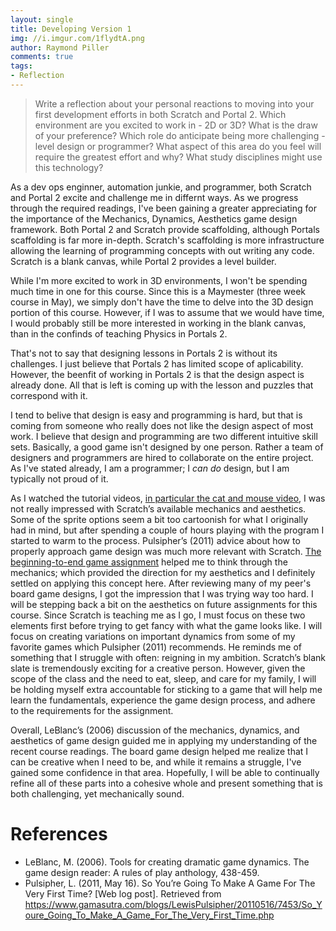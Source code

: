 ```yaml
---
layout: single
title: Developing Version 1
img: //i.imgur.com/1flydtA.png
author: Raymond Piller
comments: true
tags:
- Reflection
---
```

> Write a reflection about your personal reactions to moving into your first development efforts in both Scratch and Portal 2.
> Which environment are you excited to work in - 2D or 3D?
> What is the draw of your preference?
> Which role do anticipate being more challenging - level design or programmer?
> What aspect of this area do you feel will require the greatest effort and why?
> What study disciplines might use this technology?

As a dev ops enginner, automation junkie, and programmer, both Scratch and Portal 2 excite and challenge me in differnt ways.
As we progress through the required readings, I've been gaining a greater appreciating for the importance of the Mechanics, Dynamics, Aesthetics game design framework.
Both Portal 2 and Scratch provide scaffolding, although Portals scaffolding is far more in-depth. Scratch's scaffolding is more infrastructure allowing the learning of programming concepts with out writing any code. Scratch is a blank canvas, while Portal 2 provides a level builder.

While I'm more excited to work in 3D environments, I won't be spending much time in one for this course.
Since this is a Maymester (three week course in May), we simply don't have the time to delve into the 3D design portion of this course.
However, if I was to assume that we would have time, I would probably still be more interested in working in the blank canvas, than in the confinds of teaching Physics in Portals 2.

That's not to say that designing lessons in Portals 2 is without its challenges.
I just believe that Portals 2 has limited scope of aplicability.
However, the beenfit of working in Portals 2 is that the design aspect is already done.
All that is left is coming up with the lesson and puzzles that correspond with it.

I tend to belive that design is easy and programming is hard, but that is coming from someone who really does not like the design aspect of most work.
I believe that design and programming are two different intuitive skill sets.
Basically, a good game isn't designed by one person.
Rather a team of designers and programmers are hired to collaborate on the entire project. As I've stated already, I am a programmer; I *can do* design, but I am typically not proud of it.

As I watched the tutorial videos, [in particular the cat and mouse video](https://youtu.be/4DjU6yF2VtM), I was not really impressed with Scratch’s available mechanics and aesthetics.
Some of the sprite options seem a bit too cartoonish for what I originally had in mind, but after spending a couple of hours playing with the program I started to warm to the process.
Pulsipher’s (2011) advice about how to properly approach game design was much more relevant with Scratch.
[The beginning-to-end game assignment](/2019/05/24/shapes-and-colors/) helped me to think through the mechanics; which provided the direction for my aesthetics and I definitely settled on applying this concept here.
After reviewing many of my peer's board game designs, I got the impression that I was trying way too hard.
I will be stepping back a bit on the aesthetics on future assignments for this course.
Since Scratch is teaching me as I go, I must focus on these two elements first before trying to get fancy with what the game looks like.
I will focus on creating variations on important dynamics from some of my favorite games which Pulsipher (2011) recommends.
He reminds me of something that I struggle with often: reigning in my ambition.
Scratch’s blank slate is tremendously exciting for a creative person.
However, given the scope of the class and the need to eat, sleep, and care for my family, I will be holding myself extra accountable for sticking to a game that will help me learn the fundamentals, experience the game design process, and adhere to the requirements for the assignment.

Overall, LeBlanc’s (2006) discussion of the mechanics, dynamics, and aesthetics of game design guided me in applying my understanding of the recent course readings.
The board game design helped me realize that I can be creative when I need to be, and while it remains a struggle, I've gained some confidence in that area.
Hopefully, I will be able to continually refine all of these parts into a cohesive whole and present something that is both challenging, yet mechanically sound.

# References

- LeBlanc, M. (2006). Tools for creating dramatic game dynamics. The game design reader: A rules of play anthology, 438-459.
- Pulsipher, L. (2011, May 16). So You’re Going To Make A Game For The Very First Time? [Web log post]. Retrieved from https://www.gamasutra.com/blogs/LewisPulsipher/20110516/7453/So_Youre_Going_To_Make_A_Game_For_The_Very_First_Time.php